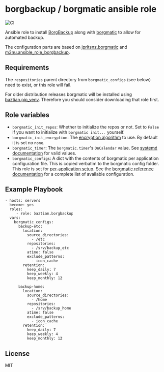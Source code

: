# borgbackup / borgmatic ansible role

![CI](https://github.com/baztian/ansible-borgbackup/workflows/CI/badge.svg)

Ansible role to install [BorgBackup](https://www.borgbackup.org/) along with
[borgmatic](https://torsion.org/borgmatic/) to allow for automated backup.

The configuration parts are based on
[jprltsnz.borgmatic](https://galaxy.ansible.com/jprltsnz/borgmatic) and
[m3nu.ansible_role_borgbackup](https://galaxy.ansible.com/m3nu/ansible_role_borgbackup).

## Requirements

The `respositories` parent directory from `borgmatic_configs` (see below) need to exist, or this role
will fail.

For older distribution releases borgmatic will be installed using
[baztian.pip_venv](https://galaxy.ansible.com/baztian/pip_venv). Therefore you should consider downloading
that role first.

## Role variables

* `borgmatic_init_repos`: Whether to initialize the repos or not. Set to `False` if
  you want to initialize with `borgmatic init...` yourself.
* `borgmatic_init_encryption`: The
  [encryption algorithm](https://torsion.org/borgmatic/docs/how-to/set-up-backups/#initialization) to use.
  By default it is set no `none`.
* `borgmatic_timer`: The `borgmatic.timer`'s `OnCalendar` value. See
  [systemd documentation](https://www.freedesktop.org/software/systemd/man/systemd.time.html#Calendar%20Events)
  for valid values.
* `borgmatic_configs`: A dict with the contents of borgmatic per application configuration file. This is copied
  verbatim to the borgmatic config folder. This role is set for
  [per-application setup](https://torsion.org/borgmatic/docs/how-to/make-per-application-backups/). See the
  [borgmatic reference documentation](https://torsion.org/borgmatic/docs/reference/configuration/) for a
  complete list of available configuration.

## Example Playbook

    - hosts: servers
      become: yes
      roles:
         - role: baztian.borgbackup
      vars:
        borgmatic_configs:
          backup-etc:
            location:
              source_directories:
                - /etc
              repositories:
                - /srv/backup_etc
              atime: false
              exclude_patterns:
                - icon_cache
            retention:
              keep_daily: 7
              keep_weekly: 4
              keep_monthly: 12

          backup-home:
            location:
              source_directories:
                - /home
              repositories:
                - /srv/backup_home
              atime: false
              exclude_patterns:
                - icon_cache
            retention:
              keep_daily: 7
              keep_weekly: 4
              keep_monthly: 12

## License

MIT
